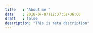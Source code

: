 ```yaml
---
title   : "About me "
date    : 2018-07-07T12:37:52+06:00
draft   : false
description: "This is meta description"
---
```

